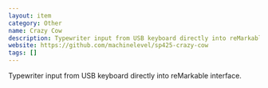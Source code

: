 ```yaml
---
layout: item
category: Other
name: Crazy Cow
description: Typewriter input from USB keyboard directly into reMarkable interface.
website: https://github.com/machinelevel/sp425-crazy-cow
tags: []
---
```


Typewriter input from USB keyboard directly into reMarkable interface.
